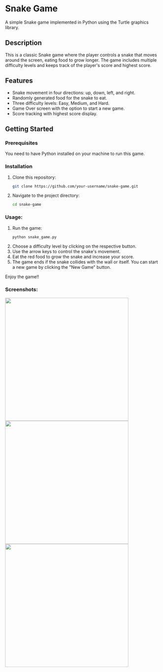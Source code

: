 # Snake Game

A simple Snake game implemented in Python using the Turtle graphics library.

## Description

This is a classic Snake game where the player controls a snake that moves around the screen, eating food to grow longer. The game includes multiple difficulty levels and keeps track of the player's score and highest score.

## Features

- Snake movement in four directions: up, down, left, and right.
- Randomly generated food for the snake to eat.
- Three difficulty levels: Easy, Medium, and Hard.
- Game Over screen with the option to start a new game.
- Score tracking with highest score display.

## Getting Started

### Prerequisites

You need to have Python installed on your machine to run this game.

### Installation

1. Clone this repository:

   ```bash
   git clone https://github.com/your-username/snake-game.git

2. Navigate to the project directory:

    ```bash
   cd snake-game
   
### Usage:

1. Run the game:
   ```bash
   python snake_game.py

3. Choose a difficulty level by clicking on the respective button.
4. Use the arrow keys to control the snake's movement.
5. Eat the red food to grow the snake and increase your score.
6. The game ends if the snake collides with the wall or itself. You can start a new game by clicking the "New Game" button.

Enjoy the game!!

### Screenshots:

<img src="screenshot/Welcome.png" width= "400" >
<img src="screenshot/Game.png" width= "400" >
<img src="screenshot/New%20Game.png" width= "400" >
  
